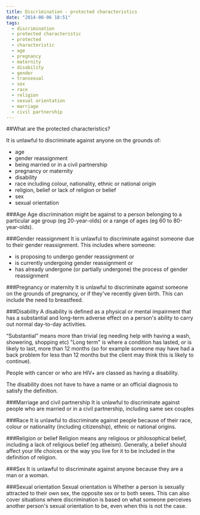 ```yaml
---
title: Discrimination - protected characteristics
date: "2014-08-06 18:51"
tags:
  - discrimination
  - protected characteristic
  - protected
  - characteristic
  - age
  - pregnancy
  - maternity
  - disability
  - gender
  - transexual
  - sex
  - race
  - religion
  - sexual orientation
  - marriage
  - civil partnership
---
```

  
##What are the protected characteristics?

It is unlawful to discriminate against anyone on the grounds of:

* age
* gender reassignment
* being married or in a civil partnership
* pregnancy or maternity
* disability
* race including colour, nationality, ethnic or national origin
* religion, belief or lack of religion or belief
* sex
* sexual orientation



###Age
Age discrimination might be against to a person belonging to a particular age group (eg 20-year-olds) or a range of ages (eg 60 to 80-year-olds).

###Gender reassignment
It is unlawful to discriminate against someone due to their gender reassignment.
This includes where someone:

* is proposing to undergo gender reassignment or
* is currently undergoing gender reassignment or
* has already undergone (or partially undergone) the process of gender reassignment

###Pregnancy or maternity
It is unlawful to discriminate against someone on the grounds of pregnancy, or if they've recently given birth. This can include the need to breastfeed. 

###Disability
A disability is defined as a physical or mental impairment that has a substantial and long-term adverse effect on a person's ability to carry out normal day-to-day activities.

“Substantial” means more than trivial (eg needing help with having a wash, showering, shopping etc)
"Long term" is where a condition has lasted, or is likely to last, more than 12 months (so for example someone may have had a back problem for less than 12 months but the client may think this is likely to continue).

People with cancer or who are HIV+ are classed as having a disability.

The disability does not have to have a name or an official diagnosis to satisfy the definition.

###Marriage and civil partnership
It is unlawful to discriminate against people who are married or in a civil partnership, including same sex couples

###Race
It is unlawful to discriminate against people because of their race, colour or nationality (including citizenship), ethnic or national origins.

###Religion or belief
Religion means any religious or philosophical belief, including a lack of religious belief (eg atheism). Generally, a belief should affect your life choices or the way you live for it to be included in the definition of religion. 

###Sex
It is unlawful to discriminate against anyone because they are a man or a woman. 

###Sexual orientation
Sexual orientation is Whether a person is sexually attracted to their own sex, the opposite sex or to both sexes.
This can also cover situations where discrimination is based on what someone perceives another person's sexual orientation to be, even when this is not the case.
